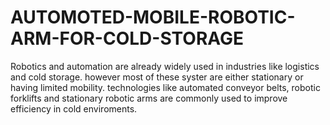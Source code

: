 # AUTOMOTED-MOBILE-ROBOTIC-ARM-FOR-COLD-STORAGE
Robotics and automation are already widely used in industries like logistics and cold storage. however most of these syster are either stationary or having limited mobility. technologies like automated conveyor belts, robotic forklifts and stationary robotic arms are commonly used to improve efficiency in cold enviroments. 
